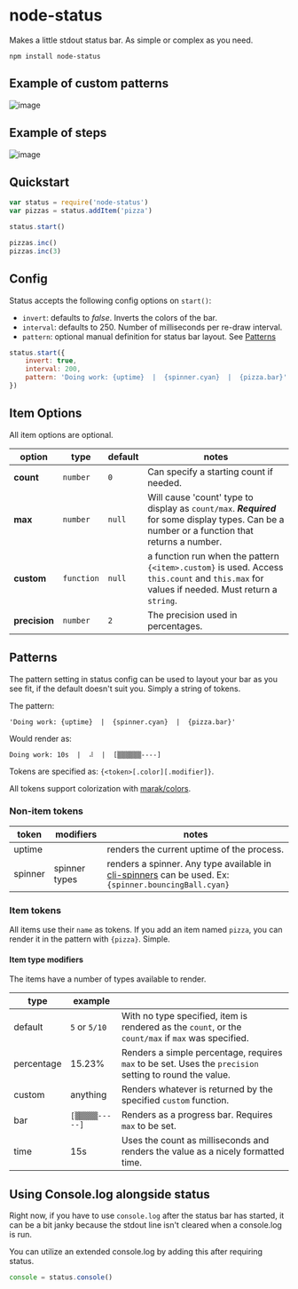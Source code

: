 # node-status

Makes a little stdout status bar. As simple or complex as you need.

```
npm install node-status
```

## Example of custom patterns
![image](https://cl.ly/2m3E2629130X/Screen%20Recording%202016-08-23%20at%2012.46%20PM%20(3).gif)

## Example of steps
![image](https://d17oy1vhnax1f7.cloudfront.net/items/2S0x2U0S0L1r3a441O1Q/Screen%20Recording%202016-08-23%20at%2012.37%20PM.gif)



## Quickstart
```javascript
var status = require('node-status')
var pizzas = status.addItem('pizza')

status.start()

pizzas.inc()
pizzas.inc(3)
```

## Config
Status accepts the following config options on `start()`:
+ `invert`: defaults to *false*. Inverts the colors of the bar.
+ `interval`: defaults to 250. Number of milliseconds per re-draw interval.
+ `pattern`: optional manual definition for status bar layout. See [Patterns](#patterns)

```javascript
status.start({
	invert: true,
	interval: 200,
	pattern: 'Doing work: {uptime}  |  {spinner.cyan}  |  {pizza.bar}'
})
```

## Item Options

All item options are optional.

| option | type | default | notes |
|---|---|---|---|
| **count** | `number` | `0` | Can specify a starting count if needed. |
| **max** | `number` | `null` | Will cause 'count' type to display as `count/max`. ***Required*** for some display types. Can be a number or a function that returns a number. |
| **custom** | `function` | `null` | a function run when the pattern `{<item>.custom}` is used. Access `this.count` and `this.max` for values if needed. Must return a `string`. |
| **precision** | `number` | `2` | The precision used in percentages. |

## Patterns

The pattern setting in status config can be used to layout your bar as you see fit, if the default doesn't suit you. Simply a string of tokens.

The pattern:

```
'Doing work: {uptime}  |  {spinner.cyan}  |  {pizza.bar}'
```

Would render as:
```
Doing work: 10s  |  ⠼  |  [▒▒▒▒▒▒----]
```

Tokens are specified as: `{<token>[.color][.modifier]}`.

All tokens support colorization with [marak/colors](https://github.com/Marak/colors.js).

### Non-item tokens

| token | modifiers | notes |
|---|---|---|
| uptime |  | renders the current uptime of the process. |
| spinner | spinner types | renders a spinner. Any type available in [cli-spinners](https://github.com/sindresorhus/cli-spinners) can be used. Ex: `{spinner.bouncingBall.cyan}`

### Item tokens

All items use their `name` as tokens. If you add an item named `pizza`, you can render it in the pattern with `{pizza}`. Simple.

#### Item type modifiers
The items have a number of types available to render.

| type | example | |
|---|---|---|
| default | `5` or `5/10` | With no type specified, item is rendered as the `count`, or the `count/max` if `max` was specified. |
| percentage | 15.23% | Renders a simple percentage, requires `max` to be set. Uses the `precision` setting to round the value. |
| custom | anything | Renders whatever is returned by the specified `custom` function. |
| bar | `[▒▒▒▒▒-----]` | Renders as a progress bar. Requires `max` to be set. |
| time | 15s | Uses the count as milliseconds and renders the value as a nicely formatted time. |


## Using Console.log alongside status
Right now, if you have to use `console.log` after the status bar has started, it can be a bit janky because the stdout line isn't cleared when a console.log is run.

You can utilize an extended console.log by adding this after requiring status.
```javascript
console = status.console()
```
